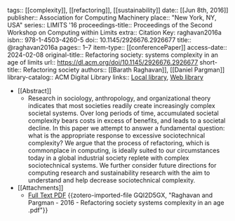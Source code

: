 tags:: [[complexity]], [[refactoring]], [[sustainability]]
date:: [[Jun 8th, 2016]]
publisher:: Association for Computing Machinery
place:: "New York, NY, USA"
series:: LIMITS '16
proceedings-title:: Proceedings of the Second Workshop on Computing within Limits
extra:: Citation Key: raghavan2016a
isbn:: 978-1-4503-4260-5
doi:: 10.1145/2926676.2926677
title:: @raghavan2016a
pages:: 1–7
item-type:: [[conferencePaper]]
access-date:: 2024-02-08
original-title:: Refactoring society: systems complexity in an age of limits
url:: https://dl.acm.org/doi/10.1145/2926676.2926677
short-title:: Refactoring society
authors:: [[Barath Raghavan]], [[Daniel Pargman]]
library-catalog:: ACM Digital Library
links:: [Local library](zotero://select/groups/2386895/items/XDR6D4H7), [Web library](https://www.zotero.org/groups/2386895/items/XDR6D4H7)

- [[Abstract]]
	- Research in sociology, anthropology, and organizational theory indicates that most societies readily create increasingly complex societal systems. Over long periods of time, accumulated societal complexity bears costs in excess of benefits, and leads to a societal decline. In this paper we attempt to answer a fundamental question: what is the appropriate response to excessive sociotechnical complexity? We argue that the process of refactoring, which is commonplace in computing, is ideally suited to our circumstances today in a global industrial society replete with complex sociotechnical systems. We further consider future directions for computing research and sustainability research with the aim to understand and help decrease sociotechnical complexity.
- [[Attachments]]
	- [Full Text PDF](https://dl.acm.org/doi/pdf/10.1145/2926676.2926677) {{zotero-imported-file GQI2D5GX, "Raghavan and Pargman - 2016 - Refactoring society systems complexity in an age .pdf"}}